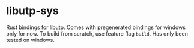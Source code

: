 # libutp-sys
Rust bindings for libutp. Comes with pregenerated bindings for windows only for now. To build from scratch, use feature flag `build`. Has only been tested on windows.
